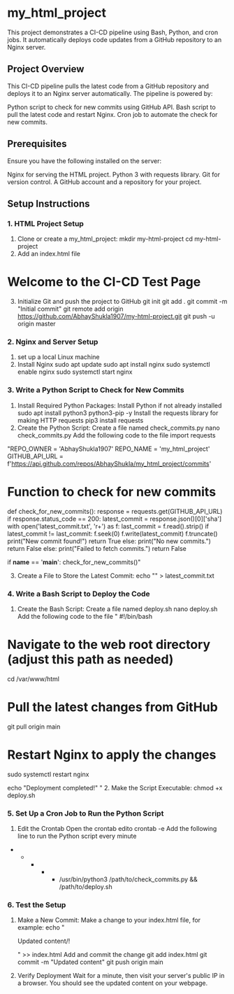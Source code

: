 # my_html_project
This project demonstrates a CI-CD pipeline using Bash, Python, and cron jobs. It automatically deploys code updates from a GitHub repository to an Nginx server.
## Project Overview
This CI-CD pipeline pulls the latest code from a GitHub repository and deploys it to an Nginx server automatically. The pipeline is powered by:

Python script to check for new commits using GitHub API.
Bash script to pull the latest code and restart Nginx.
Cron job to automate the check for new commits.
## Prerequisites
Ensure you have the following installed on the server:

Nginx for serving the HTML project.
Python 3 with requests library.
Git for version control.
A GitHub account and a repository for your project.

## Setup Instructions

### 1. HTML Project Setup
1. Clone or create a my_html_project:
   mkdir my-html-project
   cd my-html-project
2. Add an index.html file
   <!DOCTYPE html>
<html>
<head>
    <title>CI-CD Test</title>
</head>
<body>
    <h1>Welcome to the CI-CD Test Page</h1>
</body>
</html>

3. Initialize Git and push the project to GitHub
   git init
git add .
git commit -m "Initial commit"
git remote add origin https://github.com/AbhayShukla1907/my-html-project.git
git push -u origin master

### 2. Nginx and Server Setup
1. set up a local Linux machine
2. Install Nginx
sudo apt update
sudo apt install nginx
sudo systemctl enable nginx
sudo systemctl start nginx

### 3. Write a Python Script to Check for New Commits
1. Install Required Python Packages:
Install Python if not already installed
        sudo apt install python3 python3-pip -y
   Install the requests library for making HTTP requests
        pip3 install requests
2. Create the Python Script:
 Create a file named check_commits.py
        nano check_commits.py
 Add the following code to the file
       import requests

"REPO_OWNER = 'AbhayShukla1907'
REPO_NAME = 'my_html_project'
GITHUB_API_URL = f'https://api.github.com/repos/AbhayShukla/my_html_project/commits'

# Function to check for new commits
def check_for_new_commits():
    response = requests.get(GITHUB_API_URL)
    if response.status_code == 200:
        latest_commit = response.json()[0]['sha']
        with open('latest_commit.txt', 'r+') as f:
            last_commit = f.read().strip()
            if latest_commit != last_commit:
                f.seek(0)
                f.write(latest_commit)
                f.truncate()
                print("New commit found!")
                return True
            else:
                print("No new commits.")
                return False
    else:
        print("Failed to fetch commits.")
        return False

if __name__ == '__main__':
    check_for_new_commits()"

3. Create a File to Store the Latest Commit:
        echo "" > latest_commit.txt


### 4. Write a Bash Script to Deploy the Code
1. Create the Bash Script:
    Create a file named deploy.sh
        nano deploy.sh
     Add the following code to the file
    "  #!/bin/bash
# Navigate to the web root directory (adjust this path as needed)
cd /var/www/html

# Pull the latest changes from GitHub
git pull origin main

# Restart Nginx to apply the changes
sudo systemctl restart nginx

echo "Deployment completed!"
"
2. Make the Script Executable:
   chmod +x deploy.sh


### 5. Set Up a Cron Job to Run the Python Script
1. Edit the Crontab
Open the crontab edito
  crontab -e
Add the following line to run the Python script every minute
  * * * * * /usr/bin/python3 /path/to/check_commits.py && /path/to/deploy.sh


### 6. Test the Setup
1. Make a New Commit:
   Make a change to your index.html file, for example:
      echo "<p>Updated content/!</p>" >> index.html
   Add and commit the change
      git add index.html
git commit -m "Updated content"
git push origin main

2. Verify Deployment
   Wait for a minute, then visit your server's public IP in a browser.
   You should see the updated content on your webpage.


















